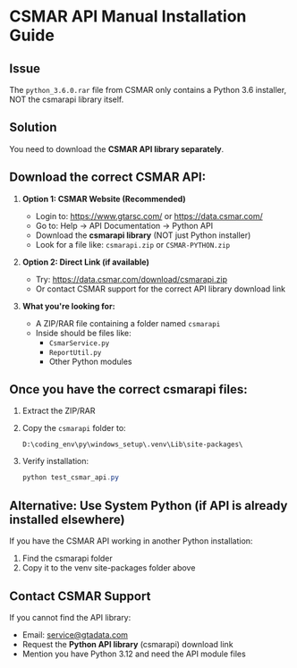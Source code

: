 # CSMAR API Manual Installation Guide

## Issue

The `python_3.6.0.rar` file from CSMAR only contains a Python 3.6 installer, NOT the csmarapi library itself.

## Solution

You need to download the **CSMAR API library separately**.

## Download the correct CSMAR API:

1. **Option 1: CSMAR Website (Recommended)**

   - Login to: https://www.gtarsc.com/ or https://data.csmar.com/
   - Go to: Help → API Documentation → Python API
   - Download the **csmarapi library** (NOT just Python installer)
   - Look for a file like: `csmarapi.zip` or `CSMAR-PYTHON.zip`

2. **Option 2: Direct Link (if available)**

   - Try: https://data.csmar.com/download/csmarapi.zip
   - Or contact CSMAR support for the correct API library download link

3. **What you're looking for:**
   - A ZIP/RAR file containing a folder named `csmarapi`
   - Inside should be files like:
     - `CsmarService.py`
     - `ReportUtil.py`
     - Other Python modules

## Once you have the correct csmarapi files:

1. Extract the ZIP/RAR
2. Copy the `csmarapi` folder to:

   ```
   D:\coding_env\py\windows_setup\.venv\Lib\site-packages\
   ```

3. Verify installation:
   ```powershell
   python test_csmar_api.py
   ```

## Alternative: Use System Python (if API is already installed elsewhere)

If you have the CSMAR API working in another Python installation:

1. Find the csmarapi folder
2. Copy it to the venv site-packages folder above

## Contact CSMAR Support

If you cannot find the API library:

- Email: service@gtadata.com
- Request the **Python API library** (csmarapi) download link
- Mention you have Python 3.12 and need the API module files
